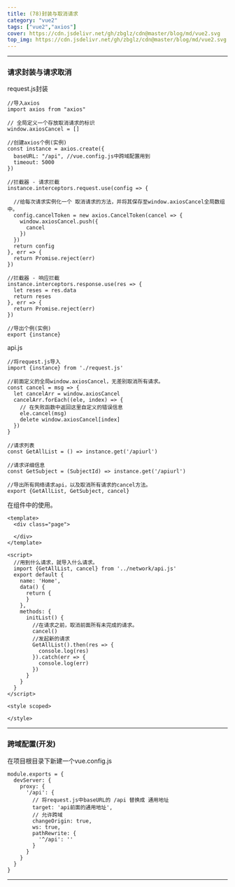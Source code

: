 ```yaml
---
title: (78)封装与取消请求
category: "vue2"
tags: ["vue2","axios"]
cover: https://cdn.jsdelivr.net/gh/zbglz/cdn@master/blog/md/vue2.svg
top_img: https://cdn.jsdelivr.net/gh/zbglz/cdn@master/blog/md/vue2.svg
---
```


***

### 请求封装与请求取消

request.js封装


    //导入axios
    import axios from "axios"
    
    // 全局定义一个存放取消请求的标识
    window.axiosCancel = [] 
    
    //创建axios个例(实例)
    const instance = axios.create({
      baseURL: "/api", //vue.config.js中跨域配置用到
      timeout: 5000
    })
    
    //拦截器 - 请求拦截
    instance.interceptors.request.use(config => {
      
      //给每次请求实例化一个 取消请求的方法，并将其保存至window.axiosCancel全局数组中。
      config.cancelToken = new axios.CancelToken(cancel => {
        window.axiosCancel.push({
          cancel
        })
      })
      return config
    }, err => {
      return Promise.reject(err)
    })
    
    //拦截器 - 响应拦截
    instance.interceptors.response.use(res => {
      let reses = res.data
      return reses
    }, err => {
      return Promise.reject(err)
    })
    
    //导出个例(实例)
    export {instance}


api.js


    //将request.js导入
    import {instance} from './request.js'
    
    //前面定义的全局window.axiosCancel，无差别取消所有请求。
    const cancel = msg => {
      let cancelArr = window.axiosCancel
      cancelArr.forEach((ele, index) => {
        // 在失败函数中返回这里自定义的错误信息
        ele.cancel(msg) 
        delete window.axiosCancel[index]
      })
    }
    
    //请求列表
    const GetAllList = () => instance.get('/apiurl')
    
    //请求详细信息
    const GetSubject = (SubjectId) => instance.get('/apiurl')
    
    //导出所有网络请求api，以及取消所有请求的cancel方法。
    export {GetAllList, GetSubject, cancel}


在组件中的使用。


    <template>
      <div class="page">
    
      </div>
    </template>
    
    <script>
      //用到什么请求，就导入什么请求。
      import {GetAllList, cancel} from '../network/api.js'
      export default {
        name: 'Home',
        data() {
          return {
          }
        },
        methods: {
          initList() {
            //在请求之前，取消前面所有未完成的请求。
            cancel()
            //发起新的请求
            GetAllList().then(res => {
              console.log(res)
            }).catch(err => {
              console.log(err)
            })
          }
        }
      }
    </script>
    
    <style scoped>
    
    </style>

***

### 跨域配置(开发)

在项目根目录下新建一个vue.config.js


    module.exports = {
      devServer: {
        proxy: {
          '/api': {
            // 将request.js中baseURL的 /api 替换成 通用地址
            target: 'api前面的通用地址',
            // 允许跨域
            changeOrigin: true,
            ws: true,
            pathRewrite: {
              '^/api': ''
            }
          }
        }
      }
    }


***